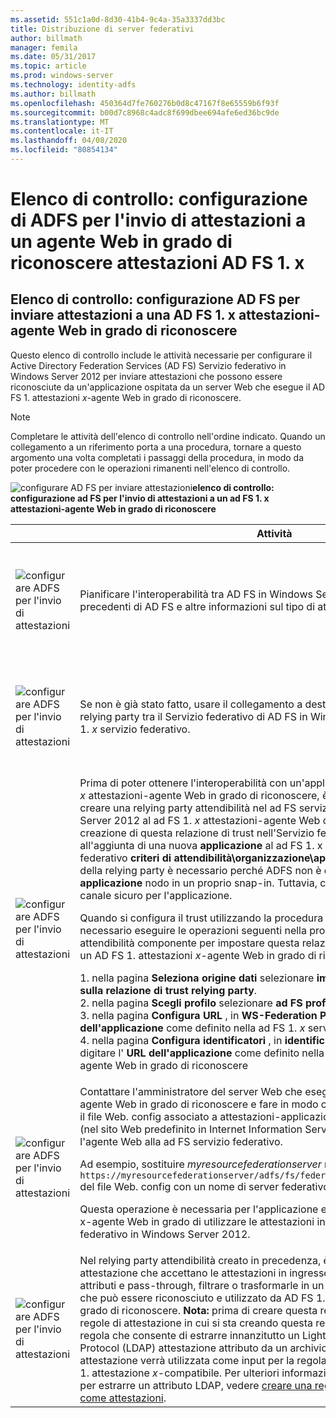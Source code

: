 ```yaml
---
ms.assetid: 551c1a0d-8d30-41b4-9c4a-35a3337dd3bc
title: Distribuzione di server federativi
author: billmath
manager: femila
ms.date: 05/31/2017
ms.topic: article
ms.prod: windows-server
ms.technology: identity-adfs
ms.author: billmath
ms.openlocfilehash: 450364d7fe760276b0d8c47167f8e65559b6f93f
ms.sourcegitcommit: b00d7c8968c4adc8f699dbee694afe6ed36bc9de
ms.translationtype: MT
ms.contentlocale: it-IT
ms.lasthandoff: 04/08/2020
ms.locfileid: "80854134"
---
```

# <a name="checklist-configuring-ad-fs-to-send-claims-to-an-ad-fs-1x-claims-aware-web-agent"></a>Elenco di controllo: configurazione di ADFS per l'invio di attestazioni a un agente Web in grado di riconoscere attestazioni AD FS 1. x

  
## <a name="checklist-configuring-ad-fs-to-send-claims-to-an-adfs1x-claims-aware-web-agent"></a>Elenco di controllo: configurazione AD FS per inviare attestazioni a una AD FS 1. x attestazioni\-agente Web in grado di riconoscere  
Questo elenco di controllo include le attività necessarie per configurare il Active Directory Federation Services \(AD FS\) Servizio federativo in Windows Server 2012 per inviare attestazioni che possono essere riconosciute da un'applicazione ospitata da un server Web che esegue il AD FS 1. attestazioni *x*\-agente Web in grado di riconoscere.  
  
> [!NOTE]  
> Completare le attività dell'elenco di controllo nell'ordine indicato. Quando un collegamento a un riferimento porta a una procedura, tornare a questo argomento una volta completati i passaggi della procedura, in modo da poter procedere con le operazioni rimanenti nell'elenco di controllo.  
  
![configurare AD FS per inviare attestazioni](media/2b05dce3-938f-4168-9b8f-1f4398cbdb9b.gif)**elenco di controllo: configurazione ad FS per l'invio di attestazioni a un ad FS 1. x attestazioni\-agente Web in grado di riconoscere**  
  
||Attività|Riferimento|  
|-|--------|-------------|  
|![configurare ADFS per l'invio di attestazioni](media/icon_checkboxo.gif)|Pianificare l'interoperabilità tra AD FS in Windows Server 2012 e versioni precedenti di AD FS e altre informazioni sul tipo di attestazione ID nome.|![configurare AD FS per l'invio](media/faa393df-4856-4431-9eda-4f4e5be72a90.gif)[della pianificazione delle attestazioni per l'interoperabilità con ad FS 1. x](https://technet.microsoft.com/library/ff678040.aspx)|  
|![configurare ADFS per l'invio di attestazioni](media/icon_checkboxo.gif)|Se non è già stato fatto, usare il collegamento a destra per creare prima un trust di relying party tra il Servizio federativo di AD FS in Windows Server 2012 e il AD FS 1. *x* servizio federativo.|[Elenco di controllo: configurazione AD FS per l'invio di attestazioni a una AD FS 1. x Servizio federativo](Checklist--Configuring-AD-FS-to-Send-Claims-to-an-AD-FS-1.x-Federation-Service.md)|  
|![configurare ADFS per l'invio di attestazioni](media/icon_checkboxo.gif)|Prima di poter ottenere l'interoperabilità con un'applicazione ospitata da AD FS 1. *x* attestazioni\-agente Web in grado di riconoscere, è necessario innanzitutto creare una relying party attendibilità nel ad FS servizio federativo in Windows Server 2012 al ad FS 1. *x* attestazioni\-agente Web compatibile con. **Nota:** La creazione di questa relazione di trust nell'Servizio federativo di AD FS equivale all'aggiunta di una nuova **applicazione** al ad FS 1. x servizio federativo \(servizio federativo **criteri di attendibilità\\organizzazione\\applicazione**\\.\) Questo trust della relying party è necessario perché ADFS non è disponibile un equivalente **applicazione** nodo in un proprio snap\-in. Tuttavia, comunque necessario un canale sicuro per l'applicazione.<p>Quando si configura il trust utilizzando la procedura nel collegamento a destra, è necessario eseguire le operazioni seguenti nella procedura guidata Aggiungi attendibilità componente per impostare questa relazione di trust per interagire con un AD FS 1. attestazioni *x*\-agente Web in grado di riconoscere:<p>1. nella pagina **Seleziona origine dati** selezionare **immettere manualmente i dati sulla relazione di trust relying party**.<br />2. nella pagina **Scegli profilo** selezionare **ad FS profilo 1,0 e 1,1**.<br />3. nella pagina **Configura URL** , in **WS\-Federation Passive URL**, digitare l' **URL dell'applicazione** come definito nella ad FS 1. *x* servizio federativo del partner.<br />4. nella pagina **Configura identificatori** , in **identificatore attendibilità parte**, digitare l' **URL dell'applicazione** come definito nella ad FS 1. *x* attestazioni\-agente Web in grado di riconoscere|![configurare AD FS per inviare attestazioni](media/faa393df-4856-4431-9eda-4f4e5be72a90.gif)[creare manualmente un trust della relying party](../../ad-fs/operations/Create-a-Relying-Party-Trust.md)|  
|![configurare ADFS per l'invio di attestazioni](media/icon_checkboxo.gif)|Contattare l'amministratore del server Web che esegue il AD FS 1. *x* attestazioni\-agente Web in grado di riconoscere e fare in modo che l'amministratore modifichi il file Web. config associato a attestazioni\-applicazione in grado di riconoscere \(nel sito Web predefinito in Internet Information Services \(IIS\)\) per puntare l'agente Web alla ad FS servizio federativo.<p>Ad esempio, sostituire *myresourcefederationserver* nel tag `<fs> https://myresourcefederationserver/adfs/fs/federationserverservice.asmx</fs>` del file Web. config con un nome di server federativo ADFS valido.<p>Questa operazione è necessaria per l'applicazione e per le attestazioni AD FS 1. x\-agente Web in grado di utilizzare le attestazioni inviate dal AD FS Servizio federativo in Windows Server 2012.|N\/A|  
|![configurare ADFS per l'invio di attestazioni](media/icon_checkboxo.gif)|Nel relying party attendibilità creato in precedenza, è necessario creare regole attestazione che accettano le attestazioni in ingresso estratte da un archivio di attributi e pass-through, filtrare o trasformarle in un tipo di attestazione ID nome che può essere riconosciuto e utilizzato da AD FS 1. attestazioni *x*\-agente Web in grado di riconoscere. **Nota:** prima di creare questa regola, assicurarsi che il set di regole di attestazione in cui si sta creando questa regola è che la precede una regola che consente di estrarre innanzitutto un Lightweight Directory Access Protocol \(LDAP\) attestazione attributo da un archivio di attributi. Questa attestazione verrà utilizzata come input per la regola creata per l'invio di un AD FS 1. attestazione *x*\-compatibile. Per ulteriori informazioni su come creare una regola per estrarre un attributo LDAP, vedere [creare una regola per inviare attributi LDAP come attestazioni](../../ad-fs/operations/Create-a-Rule-to-Send-LDAP-Attributes-as-Claims.md).|![configurare AD FS per inviare attestazioni](media/faa393df-4856-4431-9eda-4f4e5be72a90.gif)[creare una regola per inviare un'attestazione compatibile ad FS 1. x](../../ad-fs/operations/Create-a-Rule-to-Send-an-AD-FS-1x-Compatible-Claim.md)|  
  

